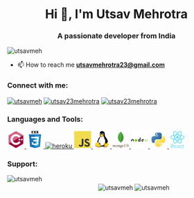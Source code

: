 <h1 align="center">Hi 👋, I'm Utsav Mehrotra</h1>
<h3 align="center">A passionate developer from India</h3>

<p align="left"> <img src="https://komarev.com/ghpvc/?username=utsavmeh&label=Profile%20views&color=0e75b6&style=flat" alt="utsavmeh" /> </p>

- 📫 How to reach me **utsavmehrotra23@gmail.com**

<h3 align="left">Connect with me:</h3>
<p align="left">
<a href="https://www.codechef.com/users/utsavmeh" target="blank"><img align="center" src="https://cdn.jsdelivr.net/npm/simple-icons@3.1.0/icons/codechef.svg" alt="utsavmeh" height="30" width="40" /></a>
<a href="https://www.hackerrank.com/utsav23mehrotra" target="blank"><img align="center" src="https://raw.githubusercontent.com/rahuldkjain/github-profile-readme-generator/neutral-icons/src/images/icons/Social/hackerrank.svg" alt="utsav23mehrotra" height="30" width="40" /></a>
<a href="https://auth.geeksforgeeks.org/user/utsav23mehrotra" target="blank"><img align="center" src="https://raw.githubusercontent.com/rahuldkjain/github-profile-readme-generator/neutral-icons/src/images/icons/Social/geeks-for-geeks.svg" alt="utsav23mehrotra" height="30" width="40" /></a>
</p>

<h3 align="left">Languages and Tools:</h3>
<p align="left"> <a href="https://www.w3schools.com/cpp/" target="_blank"> <img src="https://raw.githubusercontent.com/devicons/devicon/master/icons/cplusplus/cplusplus-original.svg" alt="cplusplus" width="40" height="40"/> </a> <a href="https://www.w3schools.com/css/" target="_blank"> <img src="https://raw.githubusercontent.com/devicons/devicon/master/icons/css3/css3-original-wordmark.svg" alt="css3" width="40" height="40"/> </a> <a href="https://heroku.com" target="_blank"> <img src="https://www.vectorlogo.zone/logos/heroku/heroku-icon.svg" alt="heroku" width="40" height="40"/> </a> <a href="https://developer.mozilla.org/en-US/docs/Web/JavaScript" target="_blank"> <img src="https://raw.githubusercontent.com/devicons/devicon/master/icons/javascript/javascript-original.svg" alt="javascript" width="40" height="40"/> </a> <a href="https://www.linux.org/" target="_blank"> <img src="https://raw.githubusercontent.com/devicons/devicon/master/icons/linux/linux-original.svg" alt="linux" width="40" height="40"/> </a> <a href="https://www.mongodb.com/" target="_blank"> <img src="https://raw.githubusercontent.com/devicons/devicon/master/icons/mongodb/mongodb-original-wordmark.svg" alt="mongodb" width="40" height="40"/> </a> <a href="https://nodejs.org" target="_blank"> <img src="https://raw.githubusercontent.com/devicons/devicon/master/icons/nodejs/nodejs-original-wordmark.svg" alt="nodejs" width="40" height="40"/> </a> <a href="https://www.python.org" target="_blank"> <img src="https://raw.githubusercontent.com/devicons/devicon/master/icons/python/python-original.svg" alt="python" width="40" height="40"/> </a> <a href="https://reactjs.org/" target="_blank"> <img src="https://raw.githubusercontent.com/devicons/devicon/master/icons/react/react-original-wordmark.svg" alt="react" width="40" height="40"/> </a> </p>

<h3 align="left">Support:</h3>
<p><a href="https://www.buymeacoffee.com/utsavmeh"> <img align="left" src="https://cdn.buymeacoffee.com/buttons/v2/default-yellow.png" height="50" width="210" alt="utsavmeh" /></a></p>
<p><img align="left" style="margin-top: 20px;" src="https://github-readme-stats.vercel.app/api/top-langs?username=utsavmeh&show_icons=true&locale=en&layout=compact" alt="utsavmeh" /></p>

<p>&nbsp;<img align="center" style="margin-top: 20px;" src="https://github-readme-stats.vercel.app/api?username=utsavmeh&show_icons=true&locale=en" alt="utsavmeh" /></p>
